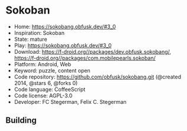 # Sokoban

- Home: https://sokobang.obfusk.dev/#3_0
- Inspiration: Sokoban
- State: mature
- Play: https://sokobang.obfusk.dev/#3_0
- Download: https://f-droid.org//packages/dev.obfusk.sokobang/, https://f-droid.org//packages/com.mobilepearls.sokoban/
- Platform: Android, Web
- Keyword: puzzle, content open
- Code repository: https://github.com/obfusk/sokobang.git (@created 2014, @stars 6, @forks 0)
- Code language: CoffeeScript
- Code license: AGPL-3.0
- Developer: FC Stegerman, Felix C. Stegerman

## Building
